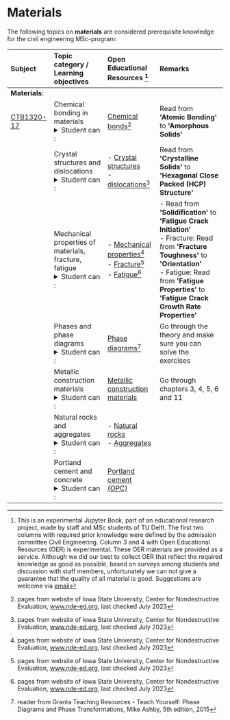 # Materials

The following topics on **materials** are considered prerequisite knowledge for the civil engineering MSc-program:

|Subject|Topic category / Learning objectives  | Open Educational Resources [^1] |Remarks| 
|:------|:--------|:---------------------------|:------------------|
| **Materials**:     |||
 [CTB1320-17](https://studiegids.tudelft.nl/a101_displayCourse.do?course_id=61974)                                                                                                                            | Chemical bonding in materials <details><summary>Student can :</summary> - Understand atomic properties, bonds and their impact on material characteristics. </details> |[Chemical bonds](https://www.nde-ed.org/Physics/Materials/Structure/bonds.xhtml)[^2]|Read from <b>'Atomic Bonding'</b> to <b>'Amorphous Solids'</b> |
|                      | Crystal structures and dislocations  <details><summary>Student can :</summary> - Understand crystals, dislocations and their impact on material characteristics. </details>                                                                                                                                                                       |- [Crystal structures](https://www.nde-ed.org/Physics/Materials/Structure/solidstate.xhtml) <br>- [dislocations](https://www.nde-ed.org/Physics/Materials/Structure/crystal_defects.xhtml)[^2] |Read from <b>'Crystalline Solids'</b> to <b>'Hexagonal Close Packed (HCP) Structure'</b>
|                     | Mechanical properties of materials, fracture, fatigue <details><summary>Student can :</summary> - Understand fracture: types, energy, Griffith's equation derivation. <br> - Stress concentrations, toughness, design, testing, fatigue. </details>                                                                                                                                          | - [Mechanical properties](https://www.nde-ed.org/Physics/Materials/Mechanical/Mechanical.xhtml)[^2]<br>- [Fracture](https://www.nde-ed.org/Physics/Materials/Mechanical/FractureToughness.xhtml)[^2]<br>- [Fatigue](https://www.nde-ed.org/Physics/Materials/Mechanical/Fatigue.xhtml)[^2]                              |- Read from <b>'Solidification'</b> to <b>'Fatigue Crack Initiation'</b> <br>- Fracture: Read from <b>'Fracture Toughness'</b> to <b>'Orientation'</b>  <br>- Fatigue: Read from <b>'Fatigue Properties'</b> to <b>'Fatigue Crack Growth Rate Properties'</b>
|                      | Phases and phase diagrams <details><summary>Student can :</summary> -  Tell importance of phase diagrams, relate to microstructure and mechanical properties of materials. Define and apply lever rule. <br> - Summarize characteristics of main Portland cement phases. </details>                                                                                                                                                                       |[Phase diagrams](https://www.grantadesign.com/download/pdf/edupack2015/Teach_Yourself_Phase_Diagrams_and_Phase_Transformations.pdf)[^3]   |Go through the theory and make sure you can solve the exercises  
|                      | Metallic construction materials <details><summary>Student can :</summary> -  Understand properties of different metallic construction materials</details>                                                                                                                                          |                                 [Metallic construction materials](http://i-rep.emu.edu.tr:8080/xmlui/bitstream/handle/11129/2370/CIVL284%20LECTURE%20NOTES%202015.pdf?sequence=1)| Go through chapters 3, 4, 5, 6 and 11
 |                    |Natural rocks and aggregates <details><summary>Student can :</summary> -   Make distinction between Rock vs aggregate . <br> - Have understanding in aggregate fineness modulus, size, grading and grading curve.  <br> -  Define aggregate physical properties.</details>    |                                                                                                                                                                    - [Natural rocks ](https://education.nationalgeographic.org/resource/rock-cycle/)<br>- [Aggregates ](https://www.cement.org/cement-concrete/concrete-materials/aggregates) | |
|                      | Portland cement and concrete <details><summary>Student can :</summary> - define Portland cement (OPC) <br>- understands difference between hydraulic vs non-hydraulic binders. <br>- Define: concrete paste, mortar, aggregate, Cement phases, hydration, strength development. <br>- Understand: concrete components, admixtures, W/C ratio, strength, porosity.</details>                                                                                                                                                                  |[Portland cement (OPC)](https://www.cement.org/cement-concrete/how-cement-is-made)     |

[^1]: This is an experimental Jupyter Book, part of an educational research project, made by staff and MSc students of TU Delft. The first two columns with required prior knowledge were defined by the admission committee Civil Engineering. Column 3 and 4 with Open Educational Resources (OER) is experimental. These OER materials are provided as a service. Although we did our best to collect OER that reflect the required knowledge as good as possible, based on surveys among students and discussion with staff members, unfortunately we can not give a guarantee that the quality of all material is good. Suggestions are welcome via [email](mailto:h.r.schipper@tudelft.nl?subject=PRE-for-CEM-suggestions)
[^2]: pages from website of Iowa State University, Center for Nondestructive Evaluation, www.nde-ed.org, last checked July 2023
[^3]: reader from Granta Teaching Resources - Teach Yourself: Phase Diagrams and Phase Transformations, Mike Ashby, 5th edition, 2015
